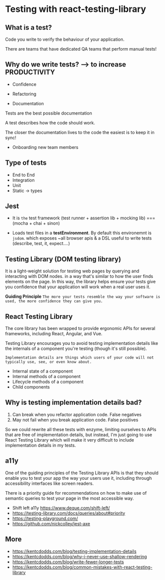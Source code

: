 # Testing with react-testing-library

## What is a test?

Code you write to verify the behaviour of your application.

There are teams that have dedicated QA teams that perform manual tests!

## Why do we write tests? --> to increase PRODUCTIVITY

- Confidence

- Refactoring

- Documentation

Tests are the best possible documentation

A test describes how the code should work.

The closer the documentation lives to the code the easiest is to keep it in sync!

- Onboarding new team members

## Type of tests

- End to End
- Integration
- Unit
- Static -> types

## Jest

- It is `the` test framework (test runner + assertion lib + mocking lib) === (mocha + chai + sinon)

- Loads test files in a **testEnvironment**. By default this environemnt is `jsdom`.
  which exposes ~all browser apis & a DSL useful to write tests (describe, test, it, expect....)

## Testing Library (DOM testing library)

It is a light-weight solution for testing web pages by querying and interacting with DOM nodes.
in a way that's similar to how the user finds elements on the page. In this way, the library helps ensure your tests give you confidence that your application will work when a real user uses it.

**Guiding Principle**
`The more your tests resemble the way your software is used, the more confidence they can give you.`

## React Testing Library

The core library has been wrapped to provide ergonomic APIs for several frameworks, including React, Angular, and Vue.

Testing Library encourages you to avoid testing implementation details like the internals of a component you're testing (though it's still possible).

`Implementation details are things which users of your code will not typically use, see, or even know about.`

- Internal state of a component
- Internal methods of a component
- Lifecycle methods of a component
- Child components

## Why is testing implementation details bad?

1. Can break when you refactor application code. False negatives
2. May not fail when you break application code. False positives

So we could rewrite all these tests with enzyme, limiting ourselves to APIs that are free of implementation details, but instead, I'm just going to use React Testing Library which will make it very difficult to include implementation details in my tests.

## a11y

One of the guiding principles of the Testing Library APIs is that they should enable you to test your app the way your users use it, including through accessibility interfaces like screen readers.

There is a priority guide for recommendations on how to make use of semantic queries to test your page in the most accessible way.

- Shift left a11y https://www.deque.com/shift-left/
- https://testing-library.com/docs/queries/about#priority
- https://testing-playground.com/
- https://github.com/nickcolley/jest-axe

## More

- https://kentcdodds.com/blog/testing-implementation-details
- https://kentcdodds.com/blog/why-i-never-use-shallow-rendering
- https://kentcdodds.com/blog/write-fewer-longer-tests
- https://kentcdodds.com/blog/common-mistakes-with-react-testing-library
